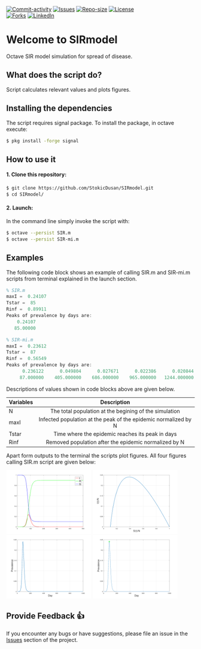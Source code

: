 [![Commit-activity][commit-activity-shield]][commit-activity-url]
[![Issues][issues-shield]][issues-url]
[![Repo-size][repo-size-shield]][repo-size-url]
[![License][license-shield]][license-url]  
[![Forks][forks-shield]][forks-url]
[![LinkedIn][linkedin-shield]][linkedin-url]

# Welcome to SIRmodel
Octave SIR model simulation for spread of disease.

## What does the script do?
Script calculates relevant values and plots figures.

## Installing the dependencies
The script requires signal package. To install the package, in octave execute:
```bash
$ pkg install -forge signal
```
## How to use it
#### 1. Clone this repository:
```bash
$ git clone https://github.com/StokicDusan/SIRmodel.git
$ cd SIRmodel/
```
#### 2. Launch:
In the command line simply invoke the script with:
```bash
$ octave --persist SIR.m
$ octave --persist SIR-mi.m
```

## Examples
The following code block shows an example of calling SIR.m and SIR-mi.m scripts from terminal explained in the launch section.
```octave
% SIR.m
maxI =  0.24107
Tstar =  85
Rinf =  0.89911
Peaks of prevalence by days are:
    0.24107
   85.00000
```

```octave
% SIR-mi.m
maxI =  0.23612
Tstar =  87
Rinf =  0.56549
Peaks of prevalence by days are:
      0.236122      0.049804      0.027671      0.022386      0.020844      0.020363      0.020209
     87.000000    405.000000    686.000000    965.000000   1244.000000   1523.000000   1802.000000
```
Descriptions of values shown in code blocks above are given below.

|Variables | Description |
|:---------------|:-----:|
|N	| The total population at the begining of the simulation |
|maxI	| Infected population at the peak of the epidemic normalized by N |
|Tstar	| Time where the epidemic reaches its peak in days |
|Rinf	| Removed population after the epidemic normalized by N |

Apart form outputs to the terminal the scripts plot figures. All four figures calling SIR.m script are given below:  

<img src="/assets/SIR-figure-1.png" width="45%" height="45%" /> <img src="/assets/SIR-figure-2.png" width="45%" height="45%" />
<img src="/assets/SIR-figure-3.png" width="45%" height="45%" /> <img src="/assets/SIR-figure-4.png" width="45%" height="45%" />

## Provide Feedback 👍

If you encounter any bugs or have suggestions, please file an issue in the [Issues][issues-url] section of the project.

[forks-shield]: https://img.shields.io/github/forks/StokicDusan/SIRmodel?style=social
[forks-url]: https://github.com/StokicDusan/SIRmodel/network/members
[issues-shield]: https://img.shields.io/github/issues/StokicDusan/SIRmodel
[issues-url]: https://github.com/StokicDusan/SIRmodel/issues
[commit-activity-shield]: https://img.shields.io/github/last-commit/StokicDusan/SIRmodel
[commit-activity-url]: https://github.com/StokicDusan/SIRmodel/graphs/commit-activity
[license-url]: https://github.com/StokicDusan/SIRmodel/blob/main/LICENSE
[license-shield]: https://img.shields.io/github/license/StokicDusan/SIRmodel
[repo-size-shield]: https://img.shields.io/github/repo-size/StokicDusan/SIRmodel
[repo-size-url]: https://img.shields.io/github/repo-size/StokicDusan/SIRmodel
[linkedin-shield]: https://img.shields.io/badge/LinkedIn-0077B5?style=plastice&logo=linkedin&logoColor=white
[linkedin-url]: https://linkedin.com/in/stokicdusan
